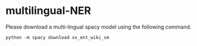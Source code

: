 # multilingual-NER

Please download a multi-lingual spacy model using the following command.

```python -m spacy download xx_ent_wiki_sm```

